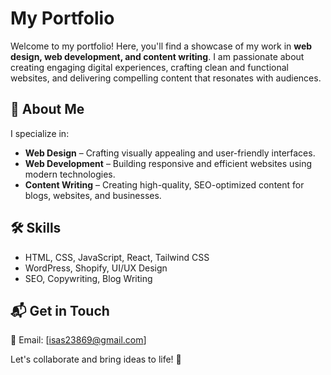 # My Portfolio  

Welcome to my portfolio! Here, you'll find a showcase of my work in **web design, web development, and content writing**. I am passionate about creating engaging digital experiences, crafting clean and functional websites, and delivering compelling content that resonates with audiences.  

## 🚀 About Me  
I specialize in:  
- **Web Design** – Crafting visually appealing and user-friendly interfaces.  
- **Web Development** – Building responsive and efficient websites using modern technologies.  
- **Content Writing** – Creating high-quality, SEO-optimized content for blogs, websites, and businesses.  

## 🛠️ Skills  
- HTML, CSS, JavaScript, React, Tailwind CSS  
- WordPress, Shopify, UI/UX Design  
- SEO, Copywriting, Blog Writing  

## 📬 Get in Touch  
📧 Email: [isas23869@gmail.com]   

Let's collaborate and bring ideas to life! 🚀  
